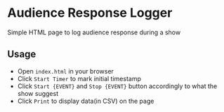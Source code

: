 # Audience Response Logger

Simple HTML page to log audience response during a show

## Usage
- Open `index.html` in your browser
- Click `Start Timer` to mark initial timestamp
- Click `Start {EVENT}` and `Stop {EVENT}` button accordingly to what the show suggest
- Click `Print` to display data(in CSV) on the page
